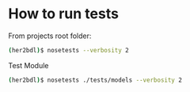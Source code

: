 # How to run tests

From projects root folder:

```bash
(her2bdl)$ nosetests --verbosity 2
```

Test Module

```bash
(her2bdl)$ nosetests ./tests/models --verbosity 2
```
